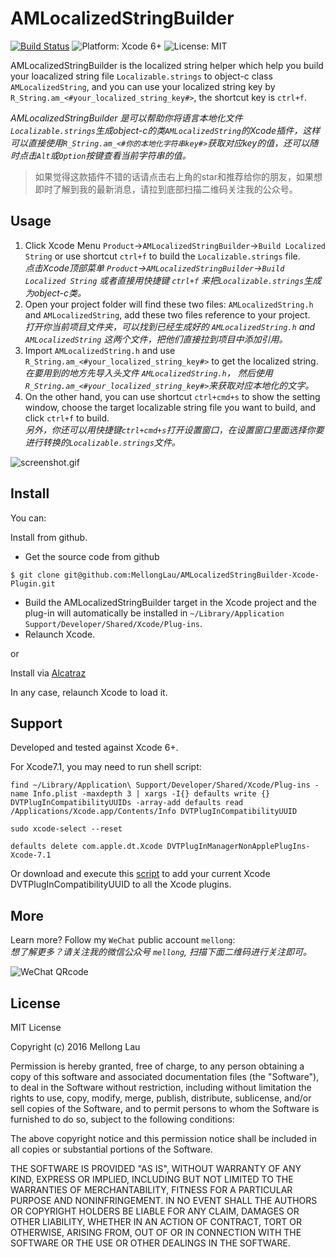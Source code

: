 AMLocalizedStringBuilder
==================

<p align="left">

<a href="https://travis-ci.org/MellongLau/AMLocalizedStringBuilder-Xcode-Plugin"><img src="https://travis-ci.org/MellongLau/AMLocalizedStringBuilder-Xcode-Plugin.svg" alt="Build Status" /></a>
<img src="https://img.shields.io/badge/platform-Xcode%206%2B-blue.svg?style=flat" alt="Platform: Xcode 6+"/>
<img src="http://img.shields.io/badge/license-MIT-lightgrey.svg?style=flat" alt="License: MIT" />

</p>

AMLocalizedStringBuilder is the localized string helper which help you build your loacalized string file `Localizable.strings` to object-c class `AMLocalizedString`, and you can use your localized string key by `R_String.am_<#your_localized_string_key#>`, the shortcut key is `ctrl+f`.

*AMLocalizedStringBuilder 是可以帮助你将语言本地化文件`Localizable.strings`生成object-c的类`AMLocalizedString`的Xcode插件，这样可以直接使用`R_String.am_<#你的本地化字符串key#>`获取对应key的值，还可以随时点击`Alt`或`Option`按键查看当前字符串的值。*

> 如果觉得这款插件不错的话请点击右上角的star和推荐给你的朋友，如果想即时了解到我的最新消息，请拉到底部扫描二维码关注我的公众号。

## Usage
1. Click Xcode Menu `Product`->`AMLocalizedStringBuilder`->`Build Localized String` or use shortcut `ctrl+f` to build the `Localizable.strings` file.  
  *点击Xcode顶部菜单 `Product`->`AMLocalizedStringBuilder`->`Build Localized String` 或者直接用快捷键 `ctrl+f` 来把`Localizable.strings`生成为object-c类。*
2. Open your project folder will find these two files: `AMLocalizedString.h` and `AMLocalizedString`, add these two files reference to your project.  
  *打开你当前项目文件夹，可以找到已经生成好的 `AMLocalizedString.h` and `AMLocalizedString` 这两个文件，把他们直接拉到项目中添加引用。*
3. Import `AMLocalizedString.h` and use `R_String.am_<#your_localized_string_key#>` to get the localized string.   
  *在要用到的地方先导入头文件 `AMLocalizedString.h`， 然后使用`R_String.am_<#your_localized_string_key#>`来获取对应本地化的文字。*
4. On the other hand, you can use shortcut `ctrl+cmd+s` to show the setting window, choose the target localizable string file you want to build, and click `ctrl+f` to build.  
  *另外，你还可以用快捷键`ctrl+cmd+s`打开设置窗口，在设置窗口里面选择你要进行转换的`Localizable.strings`文件。*

![screenshot.gif](https://raw.github.com/MellongLau/AMLocalizedStringBuilder-Xcode-Plugin/master/Screenshots/screenshot.gif)

## Install

You can:

Install from github.

* Get the source code from github

`$ git clone git@github.com:MellongLau/AMLocalizedStringBuilder-Xcode-Plugin.git`

* Build the AMLocalizedStringBuilder target in the Xcode project and the plug-in will automatically be installed in `~/Library/Application Support/Developer/Shared/Xcode/Plug-ins`.
* Relaunch Xcode.

or

Install via [Alcatraz](http://alcatraz.io/)

In any case, relaunch Xcode to load it.


## Support

Developed and tested against Xcode 6+.

For Xcode7.1, you may need to run shell script:
```shell
find ~/Library/Application\ Support/Developer/Shared/Xcode/Plug-ins -name Info.plist -maxdepth 3 | xargs -I{} defaults write {} DVTPlugInCompatibilityUUIDs -array-add defaults read /Applications/Xcode.app/Contents/Info DVTPlugInCompatibilityUUID

sudo xcode-select --reset

defaults delete com.apple.dt.Xcode DVTPlugInManagerNonApplePlugIns-Xcode-7.1

```

Or download and execute this [script](https://github.com/cielpy/RPAXU) to add your current Xcode DVTPlugInCompatibilityUUID to all the Xcode plugins.

## More
Learn more? Follow my `WeChat` public account `mellong`:  
*想了解更多？请关注我的微信公众号 `mellong`, 扫描下面二维码进行关注即可。*

![WeChat QRcode](http://www.devlong.com/blogImages/qrcode_for_mellong.jpg)

## License

MIT License

Copyright (c) 2016 Mellong Lau

Permission is hereby granted, free of charge, to any person obtaining a copy
of this software and associated documentation files (the "Software"), to deal
in the Software without restriction, including without limitation the rights
to use, copy, modify, merge, publish, distribute, sublicense, and/or sell
copies of the Software, and to permit persons to whom the Software is
furnished to do so, subject to the following conditions:

The above copyright notice and this permission notice shall be included in all
copies or substantial portions of the Software.

THE SOFTWARE IS PROVIDED "AS IS", WITHOUT WARRANTY OF ANY KIND, EXPRESS OR
IMPLIED, INCLUDING BUT NOT LIMITED TO THE WARRANTIES OF MERCHANTABILITY,
FITNESS FOR A PARTICULAR PURPOSE AND NONINFRINGEMENT. IN NO EVENT SHALL THE
AUTHORS OR COPYRIGHT HOLDERS BE LIABLE FOR ANY CLAIM, DAMAGES OR OTHER
LIABILITY, WHETHER IN AN ACTION OF CONTRACT, TORT OR OTHERWISE, ARISING FROM,
OUT OF OR IN CONNECTION WITH THE SOFTWARE OR THE USE OR OTHER DEALINGS IN THE
SOFTWARE.
